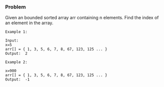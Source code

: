 ### Problem

Given an bounded sorted array arr containing n elements. Find the index of an element in the array.

```
Example 1:

Input:
x=5
arr[] = { 1, 3, 5, 6, 7, 8, 67, 123, 125 ... }
Output:  2
```

```
Example 2:

x=900
arr[] = { 1, 3, 5, 6, 7, 8, 67, 123, 125 ... }
Output:  -1
```